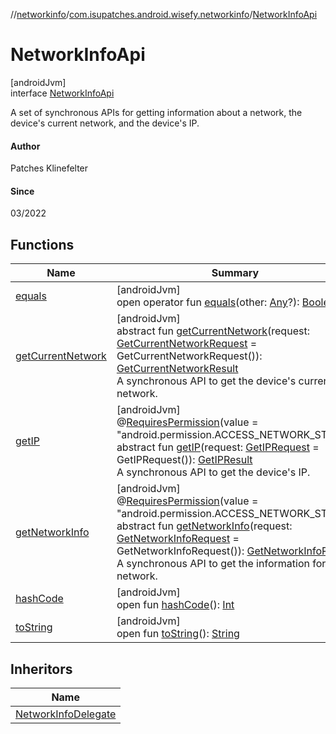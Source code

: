 //[networkinfo](../../../index.md)/[com.isupatches.android.wisefy.networkinfo](../index.md)/[NetworkInfoApi](index.md)

# NetworkInfoApi

[androidJvm]\
interface [NetworkInfoApi](index.md)

A set of synchronous APIs for getting information about a network, the device's current network, and the device's IP.

#### Author

Patches Klinefelter

#### Since

03/2022

## Functions

| Name | Summary |
|---|---|
| [equals](../../com.isupatches.android.wisefy.networkinfo.entities/-network-info-data/index.md#585090901%2FFunctions%2F373461554) | [androidJvm]<br>open operator fun [equals](../../com.isupatches.android.wisefy.networkinfo.entities/-network-info-data/index.md#585090901%2FFunctions%2F373461554)(other: [Any](https://kotlinlang.org/api/latest/jvm/stdlib/kotlin/-any/index.html)?): [Boolean](https://kotlinlang.org/api/latest/jvm/stdlib/kotlin/-boolean/index.html) |
| [getCurrentNetwork](get-current-network.md) | [androidJvm]<br>abstract fun [getCurrentNetwork](get-current-network.md)(request: [GetCurrentNetworkRequest](../../com.isupatches.android.wisefy.networkinfo.entities/-get-current-network-request/index.md) = GetCurrentNetworkRequest()): [GetCurrentNetworkResult](../../com.isupatches.android.wisefy.networkinfo.entities/-get-current-network-result/index.md)<br>A synchronous API to get the device's current network. |
| [getIP](get-i-p.md) | [androidJvm]<br>@[RequiresPermission](https://developer.android.com/reference/kotlin/androidx/annotation/RequiresPermission.html)(value = &quot;android.permission.ACCESS_NETWORK_STATE&quot;)<br>abstract fun [getIP](get-i-p.md)(request: [GetIPRequest](../../com.isupatches.android.wisefy.networkinfo.entities/-get-i-p-request/index.md) = GetIPRequest()): [GetIPResult](../../com.isupatches.android.wisefy.networkinfo.entities/-get-i-p-result/index.md)<br>A synchronous API to get the device's IP. |
| [getNetworkInfo](get-network-info.md) | [androidJvm]<br>@[RequiresPermission](https://developer.android.com/reference/kotlin/androidx/annotation/RequiresPermission.html)(value = &quot;android.permission.ACCESS_NETWORK_STATE&quot;)<br>abstract fun [getNetworkInfo](get-network-info.md)(request: [GetNetworkInfoRequest](../../com.isupatches.android.wisefy.networkinfo.entities/-get-network-info-request/index.md) = GetNetworkInfoRequest()): [GetNetworkInfoResult](../../com.isupatches.android.wisefy.networkinfo.entities/-get-network-info-result/index.md)<br>A synchronous API to get the information for a network. |
| [hashCode](../../com.isupatches.android.wisefy.networkinfo.entities/-network-info-data/index.md#1794629105%2FFunctions%2F373461554) | [androidJvm]<br>open fun [hashCode](../../com.isupatches.android.wisefy.networkinfo.entities/-network-info-data/index.md#1794629105%2FFunctions%2F373461554)(): [Int](https://kotlinlang.org/api/latest/jvm/stdlib/kotlin/-int/index.html) |
| [toString](../../com.isupatches.android.wisefy.networkinfo.entities/-network-info-data/index.md#1616463040%2FFunctions%2F373461554) | [androidJvm]<br>open fun [toString](../../com.isupatches.android.wisefy.networkinfo.entities/-network-info-data/index.md#1616463040%2FFunctions%2F373461554)(): [String](https://kotlinlang.org/api/latest/jvm/stdlib/kotlin/-string/index.html) |

## Inheritors

| Name |
|---|
| [NetworkInfoDelegate](../-network-info-delegate/index.md) |
